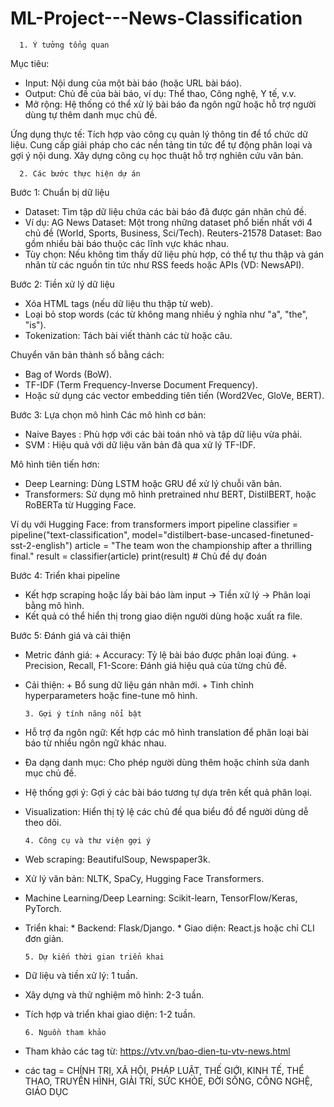 # ML-Project---News-Classification

      1. Ý tưởng tổng quan
Mục tiêu:
+ Input: Nội dung của một bài báo (hoặc URL bài báo).
+ Output: Chủ đề của bài báo, ví dụ: Thể thao, Công nghệ, Y tế, v.v.
+ Mở rộng: Hệ thống có thể xử lý bài báo đa ngôn ngữ hoặc hỗ trợ người dùng tự thêm danh mục chủ đề.

Ứng dụng thực tế:
Tích hợp vào công cụ quản lý thông tin để tổ chức dữ liệu.
Cung cấp giải pháp cho các nền tảng tin tức để tự động phân loại và gợi ý nội dung.
Xây dựng công cụ học thuật hỗ trợ nghiên cứu văn bản.


      2. Các bước thực hiện dự án
Bước 1: Chuẩn bị dữ liệu
+ Dataset:  Tìm tập dữ liệu chứa các bài báo đã được gán nhãn chủ đề.
+ Ví dụ:    AG News Dataset: Một trong những dataset phổ biến nhất với 4 chủ đề (World, Sports, Business, Sci/Tech).
            Reuters-21578 Dataset: Bao gồm nhiều bài báo thuộc các lĩnh vực khác nhau.
+ Tùy chọn: Nếu không tìm thấy dữ liệu phù hợp, có thể tự thu thập và gán nhãn từ các nguồn tin tức như RSS feeds hoặc APIs (VD: NewsAPI).

Bước 2: Tiền xử lý dữ liệu
+ Xóa HTML tags (nếu dữ liệu thu thập từ web).
+ Loại bỏ stop words (các từ không mang nhiều ý nghĩa như "a", "the", "is").
+ Tokenization: Tách bài viết thành các từ hoặc câu.

Chuyển văn bản thành số bằng cách:
+ Bag of Words (BoW).
+ TF-IDF (Term Frequency-Inverse Document Frequency).
+ Hoặc sử dụng các vector embedding tiên tiến (Word2Vec, GloVe, BERT).

Bước 3: Lựa chọn mô hình
Các mô hình cơ bản:
+ Naive Bayes : Phù hợp với các bài toán nhỏ và tập dữ liệu vừa phải.
+ SVM         : Hiệu quả với dữ liệu văn bản đã qua xử lý TF-IDF.

Mô hình tiên tiến hơn:
+ Deep Learning: Dùng LSTM hoặc GRU để xử lý chuỗi văn bản.
+ Transformers: Sử dụng mô hình pretrained như BERT, DistilBERT, hoặc RoBERTa từ Hugging Face.

Ví dụ với Hugging Face:
from transformers import pipeline
classifier = pipeline("text-classification", model="distilbert-base-uncased-finetuned-sst-2-english")
article = "The team won the championship after a thrilling final."
result = classifier(article)
print(result)  # Chủ đề dự đoán

Bước 4: Triển khai pipeline
+ Kết hợp scraping hoặc lấy bài báo làm input → Tiền xử lý → Phân loại bằng mô hình.
+ Kết quả có thể hiển thị trong giao diện người dùng hoặc xuất ra file.

Bước 5: Đánh giá và cải thiện
+ Metric đánh giá:
      + Accuracy: Tỷ lệ bài báo được phân loại đúng.
      + Precision, Recall, F1-Score: Đánh giá hiệu quả của từng chủ đề.

+ Cải thiện:
      + Bổ sung dữ liệu gán nhãn mới.
      + Tinh chỉnh hyperparameters hoặc fine-tune mô hình.


      3. Gợi ý tính năng nổi bật
+ Hỗ trợ đa ngôn ngữ: Kết hợp các mô hình translation để phân loại bài báo từ nhiều ngôn ngữ khác nhau.
+ Đa dạng danh mục: Cho phép người dùng thêm hoặc chỉnh sửa danh mục chủ đề.
+ Hệ thống gợi ý: Gợi ý các bài báo tương tự dựa trên kết quả phân loại.
+ Visualization: Hiển thị tỷ lệ các chủ đề qua biểu đồ để người dùng dễ theo dõi.


      4. Công cụ và thư viện gợi ý
+ Web scraping: BeautifulSoup, Newspaper3k.
+ Xử lý văn bản: NLTK, SpaCy, Hugging Face Transformers.
+ Machine Learning/Deep Learning: Scikit-learn, TensorFlow/Keras, PyTorch.
+ Triển khai:
      * Backend: Flask/Django.
      * Giao diện: React.js hoặc chỉ CLI đơn giản.


      5. Dự kiến thời gian triển khai
+ Dữ liệu và tiền xử lý: 1 tuần.
+ Xây dựng và thử nghiệm mô hình: 2-3 tuần.
+ Tích hợp và triển khai giao diện: 1-2 tuần.


      6. Nguồn tham khảo
+ Tham khảo các tag từ: https://vtv.vn/bao-dien-tu-vtv-news.html
+ các tag = CHÍNH TRỊ, XÃ HỘI, PHÁP LUẬT, THẾ GIỚI, KINH TẾ, THỂ THAO, TRUYỀN HÌNH, GIẢI TRÍ, SỨC KHỎE, ĐỜI SỐNG, CÔNG NGHỆ, GIÁO DỤC
